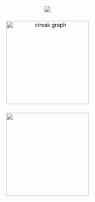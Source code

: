<div align="center">
  <img src="https://visitor-badge.laobi.icu/badge?page_id=ssszlma.ssszlma&"  />
</div>

###

<div align="center">
  <img src="https://streak-stats.demolab.com?user=ssszlma&locale=en&mode=daily&theme=dark&hide_border=false&border_radius=5&order=3" height="220" alt="streak graph"  />
</div>

###

<div align="center">
  <img height="220" src="https://github.com/sa1l1/sa1l1/assets/87875257/f632b8b3-d6be-40dd-be47-a67dd5136ba2" />
</div>


